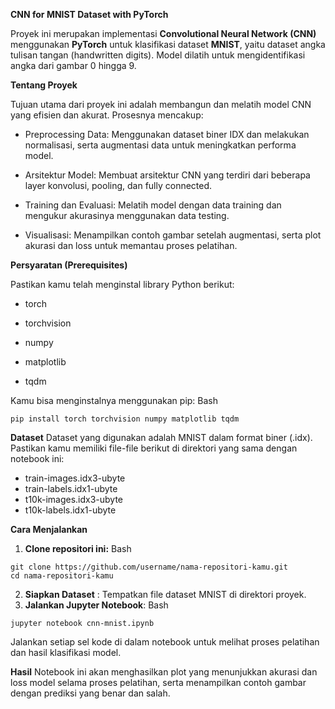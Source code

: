 **CNN for MNIST Dataset with PyTorch**

Proyek ini merupakan implementasi **Convolutional Neural Network (CNN)** menggunakan **PyTorch** untuk klasifikasi dataset **MNIST**, yaitu dataset angka tulisan tangan (handwritten digits). Model dilatih untuk mengidentifikasi angka dari gambar 0 hingga 9.

**Tentang Proyek**

Tujuan utama dari proyek ini adalah membangun dan melatih model CNN yang efisien dan akurat. Prosesnya mencakup:

- Preprocessing Data: Menggunakan dataset biner IDX dan melakukan normalisasi, serta augmentasi data untuk meningkatkan performa model.

- Arsitektur Model: Membuat arsitektur CNN yang terdiri dari beberapa layer konvolusi, pooling, dan fully connected.

- Training dan Evaluasi: Melatih model dengan data training dan mengukur akurasinya menggunakan data testing.

- Visualisasi: Menampilkan contoh gambar setelah augmentasi, serta plot akurasi dan loss untuk memantau proses pelatihan.

**Persyaratan (Prerequisites)**

Pastikan kamu telah menginstal library Python berikut:

- torch

- torchvision

- numpy

- matplotlib

- tqdm

Kamu bisa menginstalnya menggunakan pip:
Bash
```
pip install torch torchvision numpy matplotlib tqdm
```

**Dataset**
Dataset yang digunakan adalah MNIST dalam format biner (.idx). Pastikan kamu memiliki file-file berikut di direktori yang sama dengan notebook ini:
- train-images.idx3-ubyte
- train-labels.idx1-ubyte
- t10k-images.idx3-ubyte
- t10k-labels.idx1-ubyte

**Cara Menjalankan**
1. **Clone repositori ini:**
Bash
```
git clone https://github.com/username/nama-repositori-kamu.git
cd nama-repositori-kamu
```

2. **Siapkan Dataset** : Tempatkan file dataset MNIST di direktori proyek.
3. **Jalankan Jupyter Notebook**:
Bash
```
jupyter notebook cnn-mnist.ipynb
```
Jalankan setiap sel kode di dalam notebook untuk melihat proses pelatihan dan hasil klasifikasi model.

**Hasil** 
Notebook ini akan menghasilkan plot yang menunjukkan akurasi dan loss model selama proses pelatihan, serta menampilkan contoh gambar dengan prediksi yang benar dan salah.

